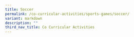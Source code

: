 ```yaml
---
title: Soccer
permalink: /co-curricular-activities/sports-games/soccer/
variant: markdown
description: ""
third_nav_title: Co Curricular Activities
---
```

